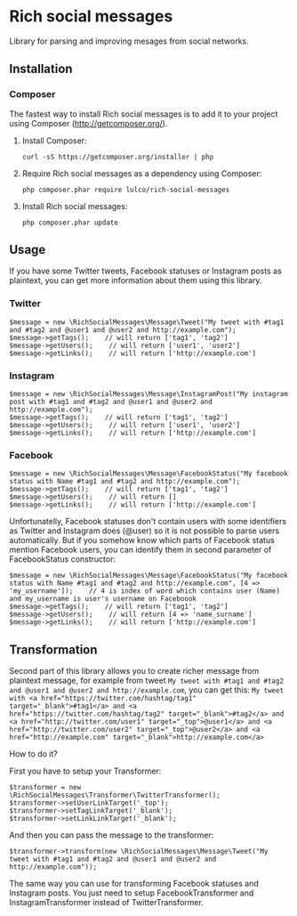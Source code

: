 # Rich social messages
Library for parsing and improving mesages from social networks.

## Installation

### Composer
The fastest way to install Rich social messages is to add it to your project using Composer (http://getcomposer.org/).
1. Install Composer:
    ```
    curl -sS https://getcomposer.org/installer | php
    ```
1. Require Rich social messages as a dependency using Composer:
    ```
    php composer.phar require lulco/rich-social-messages
    ```
1. Install Rich social messages:
    ```
    php composer.phar update
    ```

## Usage
If you have some Twitter tweets, Facebook statuses or Instagram posts as plaintext, you can get more information about them using this library.

### Twitter
```
$message = new \RichSocialMessages\Message\Tweet("My tweet with #tag1 and #tag2 and @user1 and @user2 and http://example.com");
$message->getTags();    // will return ['tag1', 'tag2']
$message->getUsers();    // will return ['user1', 'user2']
$message->getLinks();    // will return ['http://example.com']
```

### Instagram
```
$message = new \RichSocialMessages\Message\InstagramPost("My instagram post with #tag1 and #tag2 and @user1 and @user2 and http://example.com");
$message->getTags();    // will return ['tag1', 'tag2']
$message->getUsers();    // will return ['user1', 'user2']
$message->getLinks();    // will return ['http://example.com']
```

### Facebook
```
$message = new \RichSocialMessages\Message\FacebookStatus("My facebook status with Name #tag1 and #tag2 and http://example.com");
$message->getTags();    // will return ['tag1', 'tag2']
$message->getUsers();    // will return []
$message->getLinks();    // will return ['http://example.com']
```
Unfortunatelly, Facebook statuses don't contain users with some identifiers as Twitter and Instagram does (@user) so it is not possible to parse users automatically. But if you somehow know which parts of Facebook status mention Facebook users, you can identify them in second parameter of FacebookStatus constructor:
```
$message = new \RichSocialMessages\Message\FacebookStatus("My facebook status with Name #tag1 and #tag2 and http://example.com", [4 => 'my_username']);    // 4 is index of word which contains user (Name) and my_username is user's username on Faceboook
$message->getTags();    // will return ['tag1', 'tag2']
$message->getUsers();    // will return [4 => 'name_surname']
$message->getLinks();    // will return ['http://example.com']
```

## Transformation
Second part of this library allows you to create richer message from plaintext message, for example from tweet `My tweet with #tag1 and #tag2 and @user1 and @user2 and http://example.com`, you can get this: `My tweet with <a href="https://twitter.com/hashtag/tag1" target="_blank">#tag1</a> and <a href="https://twitter.com/hashtag/tag2" target="_blank">#tag2</a> and <a href="http://twitter.com/user1" target="_top">@user1</a> and <a href="http://twitter.com/user2" target="_top">@user2</a> and <a href="http://example.com" target="_blank">http://example.com</a>`

How to do it?

First you have to setup your Transformer:
```
$transformer = new \RichSocialMessages\Transformer\TwitterTransformer();
$transformer->setUserLinkTarget('_top');
$transformer->setTagLinkTarget('_blank');
$transformer->setLinkLinkTarget('_blank');
```
And then you can pass the message to the transformer:
```
$transformer->transform(new \RichSocialMessages\Message\Tweet("My tweet with #tag1 and #tag2 and @user1 and @user2 and http://example.com"));
```

The same way you can use for transforming Facebook statuses and Instagram posts. You just need to setup FacebookTransformer and InstagramTransformer instead of TwitterTransformer.
